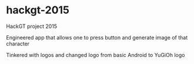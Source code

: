 # hackgt-2015
HackGT project 2015

Engineered app that allows one to press button and generate image of that character

Tinkered with logos and changed logo from basic Android to YuGiOh logo

